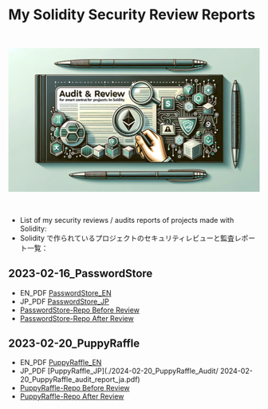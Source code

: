 <!-- @format -->

# My Solidity Security Review Reports

<br/>
<p align="center">
<img src="./Audit_reports_images.webp" width="600" alt="Security review">
</p>
<br/>

- List of my security reviews / audits reports of projects made with Solidity:
- Solidity で作られているプロジェクトのセキュリティレビューと監査レポート一覧：

## 2023-02-16_PasswordStore

- EN_PDF [PasswordStore_EN](./2024-02-17_PasswordStore_Audit/2024-02-17_PasswordStore_audit_report_en.pdf)
- JP_PDF [PasswordStore_JP](./2024-02-17_PasswordStore_Audit/2024-02-17_PasswordStore_audit_report_ja.pdf)
- [PasswordStore-Repo Before Review](https://github.com/Cyfrin/3-passwordstore-audit/tree/onboarded)
- [PasswordStore-Repo After Review](https://github.com/Jer-B/passwordStore_after_audit)

## 2023-02-20_PuppyRaffle

- EN_PDF [PuppyRaffle_EN](./2024-02-20_PuppyRaffle_Audit/2024-02-20_PuppyRaffle_audit_report_en.pdf)
- JP_PDF [PuppyRaffle_JP](./2024-02-20_PuppyRaffle_Audit/ 2024-02-20_PuppyRaffle_audit_report_ja.pdf)
- [PuppyRaffle-Repo Before Review](https://github.com/Cyfrin/4-puppy-raffle-audit)
- [PuppyRaffle-Repo After Review](https://github.com/Jer-B/PuppyRaffle_after_audit)
